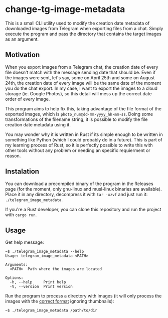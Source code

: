 # change-tg-image-metadata
This is a small CLI utility used to modify the creation date metadata of downloaded images from Telegram when exporting files from a chat. Simply execute the program and pass the directory that contains the target images as an argument.

## Motivation
When you export images from a Telegram chat, the creation date of every file doesn't match with the message sending date that should be. Even if the images were sent, let's say, some on April 25th and some on August 24th, the creation date of every image will be the same date of the moment you do the chat export. In my case, I want to export the images to a cloud storage (ie. Google Photos), so this detail will mess up the correct date order of every image. 

This program aims to help fix this, taking advantage of the file format of the exported images, which is `photo_num@dd-mm-yyyy_hh-mm-ss`. Doing some transformations of the filename string, it is possible to modify the file creation date metadata using it.

You may wonder why it is written in Rust if its simple enough to be written in something like Python (which I could probably do in a future). This is part of my learning process of Rust, so it is perfectly possible to write this with other tools without any problem or needing an specific requierment or reason.

## Instalation
You can download a precompiled binary of the program in the Releases page (for the moment, only gnu-linux and musl-linux binaries are available). Place it in any directory, decompress it with `tar -xzvf` and just run it: `./telegram_image_metadata`.

If you're a Rust developer, you can clone this repository and run the project with `cargo run`.

## Usage
Get help message:
```
~$ ./telegram_image_metadata --help
Usage: telegram_image_metadata <PATH>

Arguments:
  <PATH>  Path where the images are located

Options:
  -h, --help     Print help
  -V, --version  Print version
```
Run the program to process a directory with images (it will only process the images with the [correct format](#motivation) ignoring thumbnails):
```
~$ ./telegram_image_metadata /path/to/dir
```
